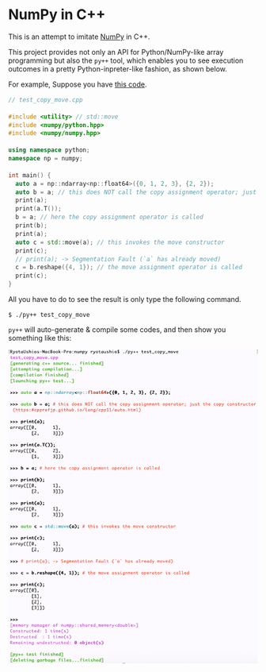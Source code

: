 # NumPy in C++

This is an attempt to imitate [NumPy](https://numpy.org/) in C++.

This project provides not only an API for Python/NumPy-like array programming but also the `py++` tool, which enables you to see execution outcomes in a pretty Python-inpreter-like fashion, as shown below.

For example, Suppose you have [this code](https://github.com/RyotaUshio/numpy/blob/main/test/test_copy_move.cpp).
```c++
// test_copy_move.cpp

#include <utility> // std::move
#include <numpy/python.hpp>
#include <numpy/numpy.hpp>

using namespace python;
namespace np = numpy;

int main() {  
  auto a = np::ndarray<np::float64>({0, 1, 2, 3}, {2, 2});
  auto b = a; // this does NOT call the copy assignment operator; just the copy constructor (https://cpprefjp.github.io/lang/cpp11/auto.html)
  print(a);
  print(a.T());
  b = a; // here the copy assignment operator is called
  print(b);
  print(a);
  auto c = std::move(a); // this invokes the move constructor
  print(c);
  // print(a); -> Segmentation Fault (`a` has already moved)
  c = b.reshape({4, 1}); // the move assignment operator is called
  print(c);
}
```
All you have to do to see the result is only type the following command.
```
$ ./py++ test_copy_move
```
`py++` will auto-generate & compile some codes, and then show you something like this:

![a](https://github.com/RyotaUshio/numpy/blob/main/fig/py++.png?raw=true)

